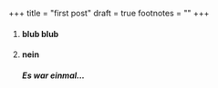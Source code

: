 +++
title = "first post"
draft = true
footnotes = ""
+++
1. #### blub blub
2. #### nein

   ###### ***Es war einmal...***